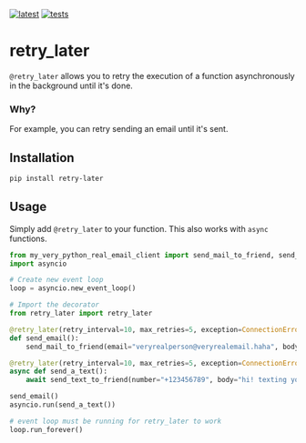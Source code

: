 [![latest](https://github.com/krishnasism/retry-later/actions/workflows/publish.yml/badge.svg)](https://github.com/krishnasism/retry-later/actions/workflows/publish.yml)
[![tests](https://github.com/krishnasism/retry-later/actions/workflows/test.yml/badge.svg?branch=main)](https://github.com/krishnasism/retry-later/actions/workflows/test.yml)

# retry_later

`@retry_later` allows you to retry the execution of a function asynchronously in the background until it's done.

### Why?

For example, you can retry sending an email until it's sent.

## Installation

```bash
pip install retry-later
```

## Usage

Simply add `@retry_later` to your function. This also works with `async` functions.

```python
from my_very_python_real_email_client import send_mail_to_friend, send_text_to_friend
import asyncio

# Create new event loop
loop = asyncio.new_event_loop()

# Import the decorator
from retry_later import retry_later

@retry_later(retry_interval=10, max_retries=5, exception=ConnectionError)
def send_email():
    send_mail_to_friend(email="veryrealperson@veryrealemail.haha", body="hi!")

@retry_later(retry_interval=10, max_retries=5, exception=ConnectionError)
async def send_a_text():
    await send_text_to_friend(number="+123456789", body="hi! texting you")

send_email()
asyncio.run(send_a_text())

# event loop must be running for retry_later to work
loop.run_forever()
